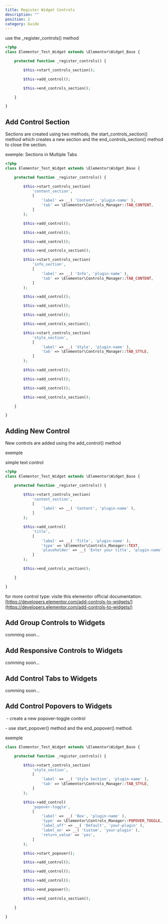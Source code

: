 ```yaml
---
title: Register Widget Controls
description: ""
position: 2
category: Guide
---
```


use the \_register\_controls() method

```php
<?php
class Elementor_Test_Widget extends \Elementor\Widget_Base {

    protected function _register_controls() {

        $this->start_controls_section();

        $this->add_control();

        $this->end_controls_section();

    }

}
```

## Add Control Section

Sections are created using two methods, the start\_controls\_section() method which creates a new section and the end\_controls\_section() method to close the section.

exemple: Sections in Multiple Tabs

```php
<?php
class Elementor_Test_Widget extends \Elementor\Widget_Base {

    protected function _register_controls() {

        $this->start_controls_section(
            'content_section',
            [
                'label' => __( 'Content', 'plugin-name' ),
                'tab' => \Elementor\Controls_Manager::TAB_CONTENT,
            ]
        );

        $this->add_control();

        $this->add_control();

        $this->add_control();

        $this->end_controls_section();

        $this->start_controls_section(
            'info_section',
            [
                'label' => __( 'Info', 'plugin-name' ),
                'tab' => \Elementor\Controls_Manager::TAB_CONTENT,
            ]
        );

        $this->add_control();

        $this->add_control();

        $this->add_control();

        $this->end_controls_section();

        $this->start_controls_section(
            'style_section',
            [
                'label' => __( 'Style', 'plugin-name' ),
                'tab' => \Elementor\Controls_Manager::TAB_STYLE,
            ]
        );

        $this->add_control();

        $this->add_control();

        $this->add_control();

        $this->end_controls_section();

    }

}
```

## Adding New Control

New controls are added using the add_control() method

exemple

simple text control

```php
<?php
class Elementor_Test_Widget extends \Elementor\Widget_Base {

    protected function _register_controls() {

        $this->start_controls_section(
            'content_section',
            [
                'label' => __( 'Content', 'plugin-name' ),
            ]
        );

        $this->add_control(
            'title',
            [
                'label' => __( 'Title', 'plugin-name' ),
                'type' => \Elementor\Controls_Manager::TEXT,
                'placeholder' => __( 'Enter your title', 'plugin-name' ),
            ]
        );

        $this->end_controls_section();

    }

}
```

for more control type: visite this elementor official documentation: [https://developers.elementor.com/add-controls-to-widgets/](https://developers.elementor.com/add-controls-to-widgets/)

## Add Group Controls to Widgets

comming soon...

## Add Responsive Controls to Widgets

comming soon...

## Add Control Tabs to Widgets

comming soon...

## Add Control Popovers to Widgets

 \- create a new popover-toggle control

\- use start\_popover() method and the end\_popover() method.

exemple

```php
class Elementor_Test_Widget extends \Elementor\Widget_Base {

    protected function _register_controls() {

        $this->start_controls_section(
            'style_section',
            [
                'label' => __( 'Style Section', 'plugin-name' ),
                'tab' => \Elementor\Controls_Manager::TAB_STYLE,
            ]
        );

        $this->add_control(
            'popover-toggle',
            [
                'label' => __( 'Box', 'plugin-name' ),
                'type' => \Elementor\Controls_Manager::POPOVER_TOGGLE,
                'label_off' => __( 'Default', 'your-plugin' ),
                'label_on' => __( 'Custom', 'your-plugin' ),
                'return_value' => 'yes',
            ]
        );

        $this->start_popover();

        $this->add_control();

        $this->add_control();

        $this->add_control();

        $this->end_popover();

        $this->end_controls_section();

    }

}
```
